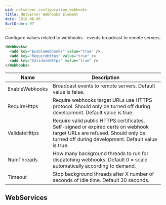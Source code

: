 ```yaml
---
uid: netserver_configuration_webhooks
title: NetServer Webhooks Element
date: 2018-06-06
SortOrder: 97
---
```

Configure values related to webhooks - events broadcast to remote servers.

```xml
<Webhooks>
  <add key="EnableWebhooks" value="true" />
  <add key="RequireHttps" value="true" />
  <add key="ValidateHttps" value="true" />
</Webhooks>
```

|Name|Description|
|------------|-|
|EnableWebhooks|Broadcast events to remote servers. Default value is false.|
|RequireHttps|Require webhooks target URLs use HTTPS protocol. Should only be turned off during development. Default value is true.|
|ValidateHttps|Require valid public HTTPS certificates. Self-signed or expired certs on webhook target URLs are refused. Should only be turned off during development. Default value is true.|
|NumThreads|How many background threads to run for dispatching webhooks. Default 0 = scale automatically according to demand.|
|Timeout|Stop background threads after X number of seconds of idle time. Default 30 seconds.|

## WebServices